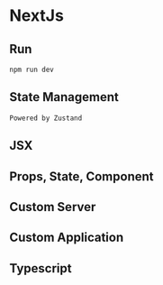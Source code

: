 # NextJs

## Run
```shell
npm run dev
```

## State Management

`Powered by Zustand`



## JSX
## Props, State, Component
## Custom Server
## Custom Application
## Typescript
